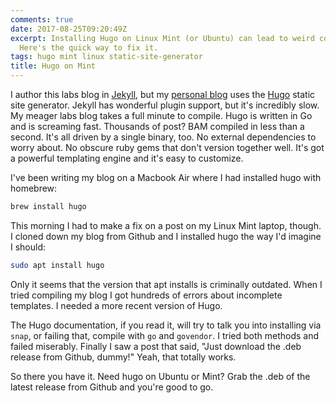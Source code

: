 ```yaml
---
comments: true
date: 2017-08-25T09:20:49Z
excerpt: Installing Hugo on Linux Mint (or Ubuntu) can lead to weird compile problems.
  Here's the quick way to fix it.
tags: hugo mint linux static-site-generator
title: Hugo on Mint
---
```


I author this labs blog in [Jekyll][], but my [personal blog][] uses the
[Hugo][] static site generator. Jekyll has wonderful plugin support, but
it's incredibly slow. My meager labs blog takes a full minute to compile.
Hugo is written in Go and is screaming fast. Thousands of post? BAM
compiled in less than a second. It's all driven by a single binary, too.
No external dependencies to worry about. No obscure ruby gems that don't
version together well. It's got a powerful templating engine and it's easy
to customize.

I've been writing my blog on a Macbook Air where I had installed hugo with
homebrew:

```bash
brew install hugo
```

This morning I had to make a fix on a post on my Linux Mint laptop,
though. I cloned down my blog from Github and I installed hugo the way I'd
imagine I should:

```bash
sudo apt install hugo
```

Only it seems that the version that apt installs is criminally outdated.
When I tried compiling my blog I got hundreds of errors about incomplete
templates. I needed a more recent version of Hugo.

The Hugo documentation, if you read it, will try to talk you into
installing via `snap`, or failing that, compile with `go` and `govendor`.
I tried both methods and failed miserably. Finally I saw a post that said,
"Just download the .deb release from Github, dummy!" Yeah, that totally
works.

So there you have it. Need hugo on Ubuntu or Mint? Grab the .deb of the
latest release from Github and you're good to go.

  [Jekyll]: https://jekyllrb.com/
    "Jekyll Static Site Generator"
  [personal blog]: https://blog.tomasino.org
    "Personal Blog"
  [Hugo]: https://gohugo.io
    "Hugo Static Site Generator"

<!--  vim: set shiftwidth=4 tabstop=4 expandtab: -->

